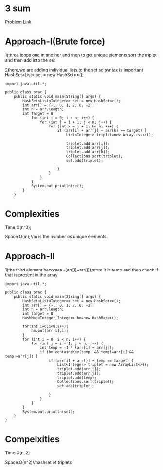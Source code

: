 # 3 sum

[Problem Link](https://leetcode.com/problems/3sum/description/)

# Approach-I(Brute force)

1)three loops one in another and then to get unique elements sort the triplet and then add into the set

2)here,we are adding individual lists to the set so syntax is important
 HashSet<List<Integer>> set = new HashSet<>();


```
import java.util.*;

public class prac {
    public static void main(String[] args) {
        HashSet<List<Integer>> set = new HashSet<>();
        int arr[] = {-1, 0, 1, 2, 0, -2};
        int n = arr.length;
        int target = 0;
            for (int i = 0; i < n; i++) {
                for (int j = i + 1; j < n; j++) {
                    for (int k = j + 1; k< n; k++) {
                        if (arr[i] + arr[j] + arr[k] == target) {
                            List<Integer> triplet=new ArrayList<>();

                            triplet.add(arr[i]);
                            triplet.add(arr[j]);
                            triplet.add(arr[k]);
                            Collections.sort(triplet);
                            set.add(triplet);

                        }
                    }
                }
            }
            System.out.println(set);
        }
    }
```

# Complexities

Time:O(n^3);

Space:O(m);//m is the number os unique elements



# Approach-II

1)the third element becomes -(arr[i]+arr[j]),store it in temp and then check if that is present in the array


```
import java.util.*;

public class prac {
    public static void main(String[] args) {
        HashSet<List<Integer>> set = new HashSet<>();
        int arr[] = {-1, 0, 1, 2, 0, -2};
        int n = arr.length;
        int target = 0;
        HashMap<Integer,Integer> hm=new HashMap<>();

        for(int i=0;i<n;i++){
            hm.put(arr[i],i);
        }
        for (int i = 0; i < n; i++) {
            for (int j = i + 1; j < n; j++) {
                int temp = -1 * (arr[i] + arr[j]);
                if (hm.containsKey(temp) && temp!=arr[i] && temp!=arr[j]) {
                    if (arr[i] + arr[j] + temp == target) {
                        List<Integer> triplet = new ArrayList<>();
                        triplet.add(arr[i]);
                        triplet.add(arr[j]);
                        triplet.add(temp);
                        Collections.sort(triplet);
                        set.add(triplet);

                    }
                }
            }
        }
        System.out.println(set);
    }
}
```

# Compelxities

Time:O(n^2)

Space:O(n^2)//hashset of triplets
